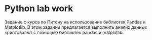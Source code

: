 Python lab work
===============
Задание с курса по Питону на использование библиотек Pandas и Matplotlib.
В этом задании предлагается выполнить анализ данных криптовалют
с помощью библиотек pandas и matplotlib.